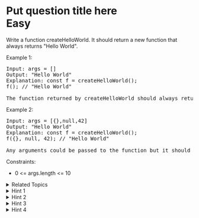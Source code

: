 # Put question title here<br> Easy

Write a function createHelloWorld. It should return a new function that always returns "Hello World".

Example 1:

<pre>
Input: args = []
Output: "Hello World"
Explanation: const f = createHelloWorld();
f(); // "Hello World"

The function returned by createHelloWorld should always return "Hello World".
</pre>

Example 2:

<pre>
Input: args = [{},null,42]
Output: "Hello World"
Explanation: const f = createHelloWorld();
f({}, null, 42); // "Hello World"

Any arguments could be passed to the function but it should still always return "Hello World".
</pre>

Constraints:

-   0 <= args.length <= 10

<details>

<summary> Related Topics </summary>

-   `Topic 1`
-   `Topic 2`

</details>

<details>
<summary> Hint 1 </summary>
Hint 1
</details>

<details>
<summary> Hint 2 </summary>
Hint 2
</details>

<details>
<summary> Hint 3 </summary>
Hint 3
</details>

<details>
<summary> Hint 4 </summary>
Hint 4
</details>
